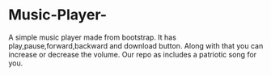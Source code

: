 # Music-Player-
A simple music player made from bootstrap. It has play,pause,forward,backward and download button. Along with that you can increase or decrease the volume. Our repo as includes a patriotic song for you.
